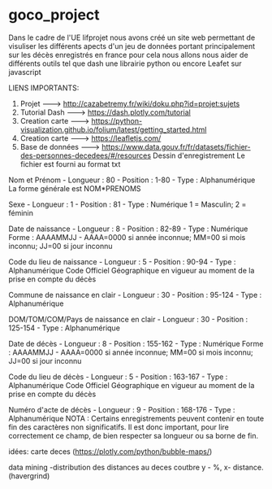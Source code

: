 # goco_project
Dans le cadre de l'UE lifprojet nous avons créé un site web permettant de visuliser les différents apects d'un jeu de données portant principalement sur les décès enregistrés en france pour cela nous allons nous aider de différents outils tel que dash une librairie python ou encore Leafet sur javascript

LIENS IMPORTANTS:

1) Projet ---> http://cazabetremy.fr/wiki/doku.php?id=projet:sujets
2) Tutorial Dash ---> https://dash.plotly.com/tutorial
3) Creation carte ---> https://python-visualization.github.io/folium/latest/getting_started.html
4) Creation carte ---> https://leafletjs.com/
5) Base de données ---> https://www.data.gouv.fr/fr/datasets/fichier-des-personnes-decedees/#/resources
   Dessin d'enregistrement
Le fichier est fourni au format txt

Nom et Prénom - Longueur : 80 - Position : 1-80 - Type : Alphanumérique
La forme générale est NOM*PRENOMS

Sexe - Longueur : 1 - Position : 81 - Type : Numérique
1 = Masculin; 2 = féminin

Date de naissance - Longueur : 8 - Position : 82-89 - Type : Numérique
Forme : AAAAMMJJ - AAAA=0000 si année inconnue; MM=00 si mois inconnu; JJ=00 si jour inconnu

Code du lieu de naissance - Longueur : 5 - Position : 90-94 - Type : Alphanumérique
Code Officiel Géographique en vigueur au moment de la prise en compte du décès

Commune de naissance en clair - Longueur : 30 - Position : 95-124 - Type : Alphanumérique

DOM/TOM/COM/Pays de naissance en clair - Longueur : 30 - Position : 125-154 - Type : Alphanumérique

Date de décès - Longueur : 8 - Position : 155-162 - Type : Numérique
Forme : AAAAMMJJ - AAAA=0000 si année inconnue; MM=00 si mois inconnu; JJ=00 si jour inconnu

Code du lieu de décès - Longueur : 5 - Position : 163-167 - Type : Alphanumérique
Code Officiel Géographique en vigueur au moment de la prise en compte du décès

Numéro d'acte de décès - Longueur : 9 - Position : 168-176 - Type : Alphanumérique
NOTA : Certains enregistrements peuvent contenir en toute fin des caractères non significatifs. Il est donc important, pour lire correctement ce champ, de bien respecter sa longueur ou sa borne de fin.

idées:
carte deces
(https://plotly.com/python/bubble-maps/)

data mining 
-distribution des distances au deces 
coutbre y - %, x- distance. (havergrind)